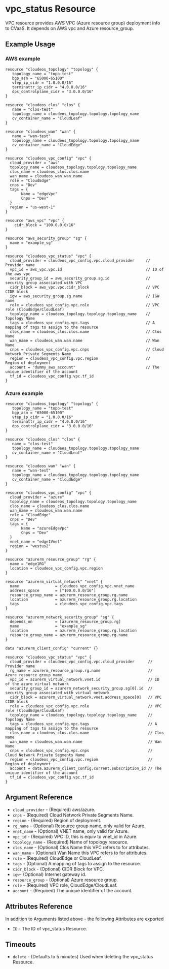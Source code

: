 # vpc_status Resource

VPC resource provides AWS VPC (Azure resource group) deployment info to CVaaS.
It depends on AWS vpc and Azure resource_group.

## Example Usage

### AWS example

```hcl
resource "cloudeos_topology" "topology" {
   topology_name = "topo-test"
   bgp_asn = "65000-65100"
   vtep_ip_cidr = "1.0.0.0/16"
   terminattr_ip_cidr = "4.0.0.0/16"
   dps_controlplane_cidr = "3.0.0.0/16"
}

resource "cloudeos_clos" "clos" {
   name = "clos-test"
   topology_name = cloudeos_topology.topology.topology_name
   cv_container_name = "CloudLeaf"
}

resource "cloudeos_wan" "wan" {
   name = "wan-test"
   topology_name = cloudeos_topology.topology.topology_name
   cv_container_name = "CloudEdge"
}

resource "cloudeos_vpc_config" "vpc" {
  cloud_provider = "aws"
  topology_name = cloudeos_topology.topology.topology_name
  clos_name = cloudeos_clos.clos.name
  wan_name = cloudeos_wan.wan.name
  role = "CloudEdge"
  cnps = "Dev"
  tags = {
       Name = "edgeVpc"
       Cnps = "Dev"
  }
  region = "us-west-1"
}

resource "aws_vpc" "vpc" {
    cidr_block = "100.0.0.0/16"
}

resource "aws_security_group" "sg" {
  name = "example_sg"
}

resource "cloudeos_vpc_status" "vpc" {
  cloud_provider = cloudeos_vpc_config.vpc.cloud_provider     // Provider name
  vpc_id = aws_vpc.vpc.id                                     // ID of the aws vpc
  security_group_id = aws_security_group.sg.id                // security group associated with VPC
  cidr_block = aws_vpc.vpc.cidr_block                         // VPC CIDR block
  igw = aws_security_group.sg.name                            // IGW name
  role = cloudeos_vpc_config.vpc.role                         // VPC role (CloudEdge/CloudLeaf)
  topology_name = cloudeos_topology.topology.topology_name    // Topology Name
  tags = cloudeos_vpc_config.vpc.tags                         // A mapping of tags to assign to the resource
  clos_name = cloudeos_clos.clos.name                         // Clos Name
  wan_name = cloudeos_wan.wan.name                            // Wan Name 
  cnps = cloudeos_vpc_config.vpc.cnps                         // Cloud Network Private Segments Name
  region = cloudeos_vpc_config.vpc.region                     // Region of deployment
  account = "dummy_aws_account"                               // The unique identifier of the account
  tf_id = cloudeos_vpc_config.vpc.tf_id
}
```

### Azure example

```hcl
resource "cloudeos_topology" "topology" {
   topology_name = "topo-test"
   bgp_asn = "65000-65100"
   vtep_ip_cidr = "1.0.0.0/16"
   terminattr_ip_cidr = "4.0.0.0/16"
   dps_controlplane_cidr = "3.0.0.0/16"
}

resource "cloudeos_clos" "clos" {
   name = "clos-test"
   topology_name = cloudeos_topology.topology.topology_name
   cv_container_name = "CloudLeaf"
}

resource "cloudeos_wan" "wan" {
   name = "wan-test"
   topology_name = cloudeos_topology.topology.topology_name
   cv_container_name = "CloudEdge"
}

resource "cloudeos_vpc_config" "vpc" {
  cloud_provider = "azure"
  topology_name = cloudeos_topology.topology.topology_name
  clos_name = cloudeos_clos.clos.name
  wan_name = cloudeos_wan.wan.name
  role = "CloudEdge"
  cnps = "Dev"
  tags = {
       Name = "azureEdgeVpc"
       Cnps = "Dev"
  }
  vnet_name = "edge1Vnet"
  region = "westus2"
}

resource "azurerm_resource_group" "rg" {
  name = "edge1RG"
  location = cloudeos_vpc_config.vpc.region
}

resource "azurerm_virtual_network" "vnet" {
  name                = cloudeos_vpc_config.vpc.vnet_name
  address_space       = ["100.0.0.0/16"]
  resource_group_name = azurerm_resource_group.rg.name
  location            = azurerm_resource_group.rg.location
  tags                = cloudeos_vpc_config.vpc.tags
}

resource "azurerm_network_security_group" "sg" {
  depends_on          = [azurerm_resource_group.rg]
  name                = "example_sg"
  location            = azurerm_resource_group.rg.location
  resource_group_name = azurerm_resource_group.rg.name
}

data "azurerm_client_config" "current" {}

resource "cloudeos_vpc_status" "vpc" {
  cloud_provider = cloudeos_vpc_config.vpc.cloud_provider      // Provider name
  rg_name = azurerm_resource_group.rg.name                     // Azure resource group name
  vpc_id = azurerm_virtual_network.vnet.id                     // ID of the azure virtual network
  security_group_id = azurerm_network_security_group.sg[0].id  // security group associated with virtual network
  cidr_block = azurerm_virtual_network.vnet.address_space[0]   // VPC CIDR block
  role = cloudeos_vpc_config.vpc.role                          // VPC role (CloudEdge/CloudLeaf)
  topology_name = cloudeos_topology.topology.topology_name     // Topology Name
  tags = cloudeos_vpc_config.vpc.tags                          // A mapping of tags to assign to the resource
  clos_name = cloudeos_clos.clos.name                          // Clos Name
  wan_name = cloudeos_wan.wan.name                             // Wan Name 
  cnps = cloudeos_vpc_config.vpc.cnps                          // Cloud Network Private Segments Name
  region = cloudeos_vpc_config.vpc.region                      // Region of deployment
  account = data.azurerm_client_config.current.subscription_id // The unique identifier of the account
  tf_id = cloudeos_vpc_config.vpc.tf_id
}
```

## Argument Reference

* `cloud_provider` - (Required) aws/azure.
* `cnps` - (Required) Cloud Network Private Segments Name.
* `region` - (Required) Region of deployment.
* `rg_name` - (Optional) Resource group name, only valid for Azure.
* `vnet_name` - (Optional) VNET name, only valid for Azure.
* `vpc_id` - (Required) VPC ID, this is equiv to vnet_id in Azure.
* `topology_name` - (Required) Name of topology resource.
* `clos_name` - (Optional) Clos Name this VPC refers to for attributes.
* `wan_name` - (Optional) Wan Name this VPC refers to for attributes.
* `role` - (Required) CloudEdge or CloudLeaf.
* `tags` - (Optional) A mapping of tags to assign to the resource.
* `cidr_block` - (Optional) CIDR Block for VPC.
* `igw`- (Optional) Internet gateway id.
* `resource_group` - (Optional) Azure resource group.
* `role` - (Required) VPC role, CloudEdge/CloudLeaf.
* `account` - (Required) The unique identifier of the account.

## Attributes Reference

In addition to Arguments listed above - the following Attributes are exported

* `ID` - The ID of vpc_status Resource.

## Timeouts

* `delete` - (Defaults to 5 minutes) Used when deleting the vpc_status Resource.